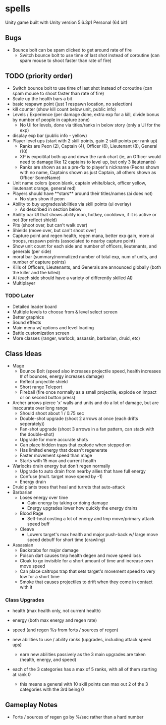 # spells

Unity game built with Unity version 5.6.3p1 Personal (64 bit)

## Bugs

- Bounce bolt can be spam clicked to get around rate of fire
  - Switch bounce bolt to use time of last shot instead of coroutine (can spam mouse to shoot faster than rate of fire)

## TODO (priority order)

- Switch bounce bolt to use time of last shot instead of coroutine (can spam mouse to shoot faster than rate of fire)
- Scale up the health bars a bit
- basic respawn point (just 1 respawn location, no selection)
- kill counter (show kill count below unit, public info)
- Levels / Experience (per damage done, extra exp for a kill, divide bonus by number of people in capture zone)
  - No UI for levels, done via titles/ranks in below story (only a UI for the exp)
- display exp bar (public info - yellow)
- Player level ups (start with 2 skill points, gain 2 skill points per rank up)
  - Ranks are Peon (2), Captain (4), Officer (6), Lieutenant (8), General (10)
  - XP is expoitital both up and down the rank chart (ie, an Officer would need to damage like 12 captains to level up, but only 3 lieutenants)
  - Ranks are shown as as a pre-fix to player's nickname (Peons shown with no name, Captains shown as just Captain, all others shown as Officer SomeName)
- Unit name colors (peon blank, captain white/black, officer yellow, lieutenant orange, general red)
- Players should have \*\*stars\*\* around their titles/names (ai does not)
  - No stars show if peon
- Ability to buy upgrades/abilities via skill points (ui overlay)
  - As described in section below
- Ability bar UI that shows ability icon, hotkey, cooldown, if it is active or not (for reflect shield)
- Pits (shoot over, but can't walk over)
- Shields (move over, but can't shoot over)
- Capture point and regen health, regen mana, better exp gain, more ai troops, respawn points (associated to nearby capture point)
- Show unit count for each side and number of officers, lieutenants, and generals (per side)
- moral bar (summary/normalized number of total exp, num of units, and number of capture points)
- Kills of Officers, Lieutenants, and Generals are announced globally (both the killer and the killed)
- AI (each side should have a variety of differently skilled AI)
- Multiplayer

### TODO Later

- Detailed leader board
- Multiple levels to choose from & level select screen
- Better graphics
- Sound effects
- Main menu w/ options and level loading
- Battle customization screen
- More classes (ranger, warlock, assassin, barbarian, druid, etc)

## Class Ideas

- Mage
  - Bounce Bolt (speed also increases projectile speed, health increases # of bounces, energy increases damage)
  - Reflect projectile shield
  - Short range Teleport
  - Fireball (fire once normally as a small projectile, explode on impact or on second button press)
- Archer arrows pierce 'x' walls and units and do a lot of damage, but are inaccurate over long range
  - Should shoot about 1 / 0.75 sec
  - Double-shot upgrade (shoot 2 arrows at once (each drifts seperately))
  - Fan-shot upgrade (shoot 3 arrows in a fan pattern, can stack with the double-shot)
  - Upgrade for more accurate shots
  - Can place hidden traps that explode when stepped on
  - Has limited energy that doesn't regenerate
  - Faster movement speed than mage
  - Starts with 15 max and current health
- Warlocks drain energy but don't regen normally
  - Upgrade to auto drain from nearby allies that have full energy
  - Confuse (mult. target move speed by -1)
  - Energy drain
- Druid plants trees that heal and turrets that auto-attack
- Barbarian
  - Loses energy over time
    - Gain energy by taking or doing damage
	- Energy upgrades lower how quickly the energy drains
  - Blood Rage
	- Self-heal costing a lot of energy and tmp move/primary attack speed buff
  - Cleave
    - Lowers target's max health and major push-back w/ large move speed debuff for short time (crawling)
- Assassian
  - Backstabs for major damage
  - Poison dart causes tmp health degen and move speed loss
  - Cloak to go invisible for a short amount of time and increase own move speed
  - Can place caltrops trap that sets target's movement speed to very low for a short time
  - Smoke that causes projectiles to drift when they come in contact with it

### Class Upgrades

- health (max health only, not current health)
- energy (both max energy and regen rate)
- speed (and regen %s from forts / sources of regen)

- new abilities to use / ability ranks (upgrades, including attack speed ups)
  - earn new abilities passively as the 3 main upgrades are taken (health, energy, and speed)
- each of the 3 categories has a max of 5 ranks, with all of them starting at rank 0
  - this means a general with 10 skill points can max out 2 of the 3 categories with the 3rd being 0

## Gameplay Notes

- Forts / sources of regen go by %/sec rather than a hard number
